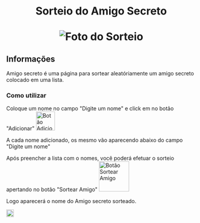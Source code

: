 <div align="center">
  <h1 align="center">
    Sorteio do Amigo Secreto
    <br />
    <br />
      <img src="https://github.com/user-attachments/assets/b210703d-19c3-4144-9d18-91a39561d0d0" alt="Foto do Sorteio">
  </h1>
</div>

## Informações

Amigo secreto é uma página para sortear aleatóriamente um amigo secreto colocado em uma lista.


### Como utilizar
<div>
  <p>Coloque um nome no campo "Digite um nome" e click em no botão "Adicionar" <img src="https://github.com/user-attachments/assets/3d620983-2d19-4b37-a22c-b02b2d66c34b" alt="Botão Adicionar" width=50px height: 10px> </p>
  <p>A cada nome adicionado, os mesmo vão aparecendo abaixo do campo "Digite um nome"</p>
  <p>Após preencher a lista com o nomes, você poderá efetuar o sorteio apertando no botão "Sortear Amigo" <img src="https://github.com/user-attachments/assets/9baaee59-a658-4fbf-9824-e3c4d735f97c" alt="Botão Sortear Amigo" width=80px height: 60px></p>
  <p>Logo aparecerá o nome do Amigo secreto sorteado.</p>
</div>

<div>
  <img style="widht: 100px; height: 20px" src="https://cdn.jsdelivr.net/gh/devicons/devicon@latest/icons/html5/html5-original.svg" />
</div>








